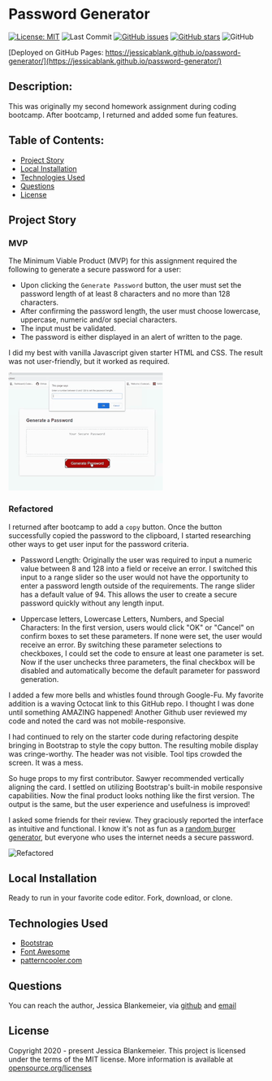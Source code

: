 # Password Generator
[![License: MIT](https://img.shields.io/badge/License-MIT-yellow.svg)](https://opensource.org/licenses/MIT)
![Last Commit](https://img.shields.io/github/last-commit/jessicablank/password-generator)
[![GitHub issues](https://img.shields.io/github/issues/jessicablank/eat-da-burger)](https://github.com/jessicablank/password-generator/issues)
[![GitHub stars](https://img.shields.io/github/stars/jessicablank/eat-da-burger)](https://github.com/jessicablank/password-generator/stargazers)
![GitHub](https://img.shields.io/github/followers/jessicablank?label=follow&style=social)

[Deployed on GitHub Pages: https://jessicablank.github.io/password-generator/](https://jessicablank.github.io/password-generator/)



## Description:  
 This was originally my second homework assignment during coding bootcamp. After bootcamp, I returned and added some fun features. 

    
## Table of Contents:
* [Project Story](#project-story)
* [Local Installation](#local-installation)
* [Technologies Used](#technologies-used)
* [Questions](#questions)
* [License](#license-info)

## Project Story

### MVP
The Minimum Viable Product (MVP) for this assignment required the following to generate a secure password for a user:
- Upon clicking the `Generate Password` button, the user must set the password length of at least 8 characters and no more than 128 characters. 
- After confirming the password length, the user must choose lowercase, uppercase, numeric and/or special characters. 
- The input must be validated. 
- The password is either displayed in an alert of written to the page. 

I did my best with vanilla Javascript given starter HTML and CSS. The result was not user-friendly, but it worked as required. 

![Original](assets/images/original.gif "Original submission in action")

### Refactored
I returned after bootcamp to add a `copy` button. Once the button successfully copied the password to the clipboard, I started researching other ways to get user input for the password criteria. 

- Password Length: Originally the user was required to input a numeric value between 8 and 128 into a field or receive an error. I switched this input to a range slider so the user would not have the opportunity to enter a password length outside of the requirements. The range slider has a default value of 94. This allows the user to create a secure password quickly without any length input. 

- Uppercase letters, Lowercase Letters, Numbers, and Special Characters: In the first version, users would click "OK" or "Cancel" on confirm boxes to set these parameters. If none were set, the user would receive an error. By switching these parameter selections to checkboxes, I could set the code to ensure at least one parameter is set. Now if the user unchecks three parameters, the final checkbox will be disabled and automatically become the default parameter for password generation. 

I added a few more bells and whistles found through Google-Fu. My favorite addition is a waving Octocat link to this GitHub repo. I thought I was done until something AMAZING happened! Another Github user reviewed my code and noted the card was not mobile-responsive. 

I had continued to rely on the starter code during refactoring despite bringing in Bootstrap to style the copy button. The resulting mobile display was cringe-worthy. The header was not visible. Tool tips crowded the screen. It was a mess. 

So huge props to my first contributor. Sawyer recommended vertically aligning the card. I settled on utilizing Bootstrap's built-in mobile responsive capabilities. Now the final product looks nothing like the first version. The output is the same, but the user experience and usefulness is improved! 

I asked some friends for their review. They graciously reported the interface as intuitive and functional. I know it's not as fun as a [random burger generator](https://secure-shore-09876.herokuapp.com/ "Eat Da Burger Project"), but everyone who uses the internet needs a secure password. 

![Refactored](assets/images/refactored.gif "Refactored version")

## Local Installation
Ready to run in your favorite code editor. Fork, download, or clone. 

## Technologies Used
- [Bootstrap](https://getbootstrap.com/)
- [Font Awesome](https://fontawesome.com/)
- [patterncooler.com](https://www.patterncooler.com/)

## Questions
You can reach the author, Jessica Blankemeier,  via [github](http://github.com/jessicablank) and [email](mailto:jessicablankemeier@gmail.com)


## License
Copyright 2020 - present Jessica Blankemeier.
This project is licensed under the terms of the MIT license. 
More information is available at [opensource.org/licenses](https://opensource.org/licenses/MIT)
